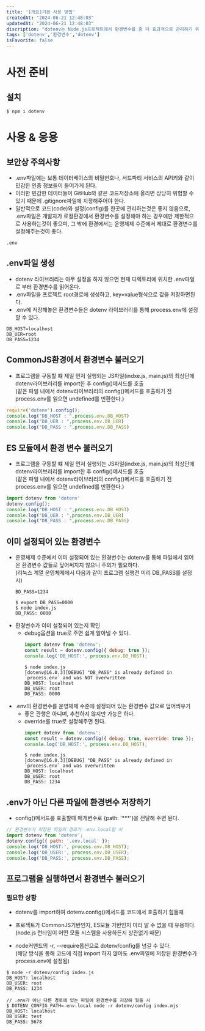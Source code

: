 ```yaml
---
title: '[개요]기본 사용 방법'
createdAt: "2024-06-21 12:48:03"
updatedAt: "2024-06-21 12:48:03"
discription: "dotenv는 Node.js프로젝트에서 환경변수를 좀 더 효과적으로 관리하기 위한 도움을 주는 라이브러리이다."
tags: ['dotenv','환경변수','dotenv']
isFavorite: false
---
```


# 사전 준비
## 설치
```npm
$ npm i dotenv
```

# 사용 & 응용
## 보안상 주의사항
- .env파일에는 보통 데이터베이스의 비밀번호나, 서드파티 서비스의 API키와 같이 민감한 인증 정보들이 들어가게 된다.
- 이러한 민감한 데이터들이 GitHub와 같은 코드저장소에 올리면 상당히 위험할 수 있기 때문에 .gitignore파일에 지정해주어야 한다.
- 일반적으로 코드(code)와 설정(config)를 한곳에 관리하는것은 좋지 않음으로, .env파일은 개발자가 로컬환경에서 환경변수를 설정해야 하는 경우에만 제한적으로 사용하는것이 좋으며, 그 밖에 환경에서는 운영체제 수준에서 제대로 환경변수를 설정해주는것이 좋다.
```.gitignore
.env
```
## .env파일 생성 
- dotenv 라이브러리는 아무 설정을 하지 않으면 현재 디렉토리에 위치한 .env파일로 부터 환경변수를 읽어온다.
- .env파일을 프로젝트 root경로에 생성하고, key=value형식으로 값을 저장하면된다.
- .env에 저장해놓은 환경변수들은 dotenv 라이브러리를 통해 process.env에 설정할 수 있다.
```.env
DB_HOST=localhost
DB_UER=root
DB_PASS=1234
```
## CommonJS환경에서 환경변수 불러오기
- 프로그램을 구동할 떄 제일 먼저 실행되는 JS파일(indxe.js, main.js)의 최상단에 dotenv라이브러리를 import한 후 config()메서드를 호출<br/>
(같은 파일 내에서 dotenv라이브러리의 config()메서드를 호출하기 전 process.env를 읽으면 undefined를 반환한다.)
```js
require('dotenv').config();
console.log("DB_HOST : ",process.env.DB_HOST)
console.log("DB_UER : ",process.env.DB_UER)
console.log("DB_PASS : ",process.env.DB_PASS)
```
## ES 모듈에서 환경 변수 불러오기
- 프로그램을 구동할 떄 제일 먼저 실행되는 JS파일(indxe.js, main.js)의 최상단에 dotenv라이브러리를 import한 후 config()메서드를 호출<br/>
(같은 파일 내에서 dotenv라이브러리의 config()메서드를 호출하기 전 process.env를 읽으면 undefined를 반환한다.)
```js
import dotenv from 'dotenv'
dotenv.config();
console.log("DB_HOST : ",process.env.DB_HOST)
console.log("DB_UER : ",process.env.DB_UER)
console.log("DB_PASS : ",process.env.DB_PASS)
```
## 이미 설정되어 있는 환경변수
- 운영체제 수준에서 이미 설정되어 있는 환경변수는 dotenv를 통해 파일에서 읽어온 환경변수 값들로 덮어써지지 않으니 주의가 필요하다.</br>
(리눅스 계열 운영체제에서 다음과 같이 프로그램 실행전 미리 DB_PASS를 설정 시)
  ```.env
  BD_PASS=1234
  ```
  ```terminal
  $ export DB_PASS=0000
  $ node index.js
  DB_PASS: 0000
  ```
- 환경변수가 이미 설정되어 있는지 확인
  - debug옵션을 true로 주면 쉽게 알아낼 수 있다.
    ```js
    import dotenv from 'dotenv';
    const result = dotenv.config({ debug: true });
    console.log('DB_HOST:', process.env.DB_HOST);
    ```
    ```terminal
    $ node index.js
    [dotenv@16.0.3][DEBUG] "DB_PASS" is already defined in `process.env` and was NOT overwritten
    DB_HOST: localhost
    DB_USER: root
    DB_PASS: 0000
    ```
- .env의 환경변수를 운영체제 수준에 설정되어 있는 환경변수 값으로 덮어씌우기
  - 좋은 관행은 아니며, 추천하지 않지만 가능은 하다.
  - override를 true로 설정해주면 된다.
    ```js
    import dotenv from 'dotenv';
    const result = dotenv.config({ debug: true, override: true });
    console.log('DB_HOST:', process.env.DB_HOST);
    ```
    ```terminal
    $ node index.js
    [dotenv@16.0.3][DEBUG] "DB_PASS" is already defined in `process.env` and was overwritten
    DB_HOST: localhost
    DB_USER: root
    DB_PASS: 1234
    ```
## .env가 아닌 다른 파일에 환경변수 저장하기
- config()메서드를 호출할때 매개변수로 {path: '***'}을 전달해 주면 된다.
```js
// 환경변수가 저장된 파일의 경로가 .env.local일 시
import dotenv from 'dotenv';
dotenv.config({ path: '.env.local' });
console.log('DB_HOST:', process.env.DB_HOST);
console.log('DB_USER:', process.env.DB_USER);
console.log('DB_PASS:', process.env.DB_PASS);
```
## 프로그램을 실행하면서 환경변수 불러오기
### 필요한 상황
  - dotenv를 import하여 dotenv.config()메서드를 코드에서 호출하기 힘들때
  - 프로젝트가 CommonJS기반인지, ES모듈 기반인지 미리 알 수 없을 때 유용하다.<br/>
  (node.js 런타임이 어떤 모듈 시스템을 사용하든지 상관없기 때문)

- node커맨드의 -r, --require옵션으로 dotenv/config를 넘길 수 있다.<br/>(해당 방식을 통해 코드에 직접 import 하지 않아도 .env파일에 저장된 환경변수가 process.env에 설정됨)
```terminal
$ node -r dotenv/config index.js
DB_HOST: localhost
DB_USER: root
DB_PASS: 1234
```
```terminal
// .env가 아닌 다른 경로에 있는 파일에 환경변수를 저장해 뒀을 시
$ DOTENV_CONFIG_PATH=.env.local node -r dotenv/config index.mjs
DB_HOST: localhost
DB_USER: test
DB_PASS: 5678
```